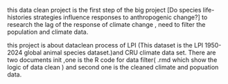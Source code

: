 this data clean project is the first step of the big project [Do species life-histories strategies influence responses to anthropogenic 
change?] to research the lag of the response of climate change , need to filter the population and climate data.

this project is about dataclean process of LPI (This dataset is the LPI 1950-2024 global animal species dataset.)and CRU climate data set. 
There are two documents init ,one is the R code for data filter( .rmd which show the logic of data clean ) and second one is the cleaned climate and popuation data.
